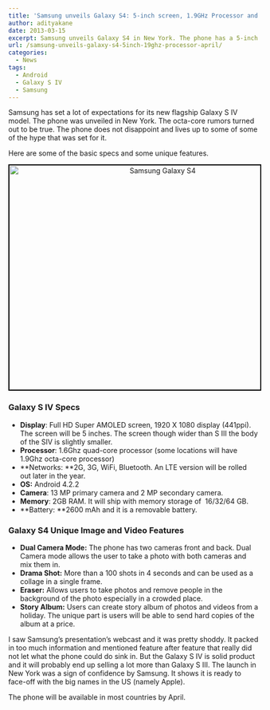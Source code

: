 ```yaml
---
title: 'Samsung unveils Galaxy S4: 5-inch screen, 1.9GHz Processor and Available in April'
author: adityakane
date: 2013-03-15
excerpt: Samsung unveils Galaxy S4 in New York. The phone has a 5-inch screen, 1.9 GHz quad-core processor, 13MP primary camera and more. The phone will be available in April.
url: /samsung-unveils-galaxy-s4-5inch-19ghz-processor-april/
categories:
  - News
tags:
  - Android
  - Galaxy S IV
  - Samsung
---
```

Samsung has set a lot of expectations for its new flagship Galaxy S IV model. The phone was unveiled in New York. The octa-core rumors turned out to be true. The phone does not disappoint and lives up to some of some of the hype that was set for it.

Here are some of the basic specs and some unique features.

<p style="text-align: center;">
  <a href="http://cdn.devilsworkshop.org/files/2013/03/Samsung-Galaxy-S4.png"><img class="aligncenter size-medium wp-image-72249" style="border: 2px solid black;" title="Samsung Galaxy S4" alt="Samsung Galaxy S4" src="http://cdn.devilsworkshop.org/files/2013/03/Samsung-Galaxy-S4-600x450.png" width="600" height="450" /></a>
</p>

### Galaxy S IV Specs

  * **Display**: Full HD Super AMOLED screen, 1920 X 1080 display (441ppi). The screen will be 5 inches. The screen though wider than S III the body of the SIV is slightly smaller.
  * **Processor**: 1.6Ghz quad-core processor (some locations will have 1.9Ghz octa-core processor)
  * **Networks: **2G, 3G, WiFi, Bluetooth. An LTE version will be rolled out later in the year.
  * **OS:** Android 4.2.2
  * **Camera**: 13 MP primary camera and 2 MP secondary camera.
  * **Memory**: 2GB RAM. It will ship with memory storage of  16/32/64 GB.
  * **Battery: **2600 mAh and it is a removable battery.

### Galaxy S4 Unique Image and Video Features

  * **Dual Camera Mode:** The phone has two cameras front and back. Dual Camera mode allows the user to take a photo with both cameras and mix them in.
  * **Drama Shot:** More than a 100 shots in 4 seconds and can be used as a collage in a single frame.
  * **Eraser:** Allows users to take photos and remove people in the background of the photo especially in a crowded place.
  * **Story Album:** Users can create story album of photos and videos from a holiday. The unique part is users will be able to send hard copies of the album at a price.

I saw Samsung&#8217;s presentation&#8217;s webcast and it was pretty shoddy. It packed in too much information and mentioned feature after feature that really did not let what the phone could do sink in. But the Galaxy S IV is solid product and it will probably end up selling a lot more than Galaxy S III. The launch in New York was a sign of confidence by Samsung. It shows it is ready to face-off with the big names in the US (namely Apple).

The phone will be available in most countries by April.
